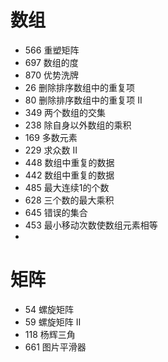 # 数组

- 566 重塑矩阵
- 697 数组的度
- 870 优势洗牌
- 26 删除排序数组中的重复项
- 80 删除排序数组中的重复项 II
- 349 两个数组的交集
- 238 除自身以外数组的乘积
- 169 多数元素
- 229 求众数 II
- 448 数组中重复的数据
- 442  数组中重复的数据
- 485 最大连续1的个数
- 628 三个数的最大乘积
- 645 错误的集合
- 453 最小移动次数使数组元素相等
- 

# 矩阵

- 54 螺旋矩阵
- 59 螺旋矩阵 II
- 118 杨辉三角
- 661 图片平滑器



